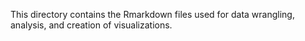 This directory contains the Rmarkdown files used for data wrangling, analysis, and creation of visualizations.